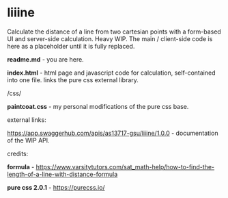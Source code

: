 # liiine
Calculate the distance of a line from two cartesian points with a form-based UI and server-side calculation. Heavy WIP. The main / client-side code is here as a placeholder until it is fully replaced.

<b>readme.md</b> - you are here.

<b>index.html</b> - html page and javascript code for calculation, self-contained into one file. links the pure css external library.


/css/

<b>paintcoat.css</b> - my personal modifications of the pure css base.


external links:

https://app.swaggerhub.com/apis/as13717-gsu/liiine/1.0.0 - documentation of the WIP API.


credits:


<b>formula</b> - https://www.varsitytutors.com/sat_math-help/how-to-find-the-length-of-a-line-with-distance-formula


<b>pure css 2.0.1</b> - https://purecss.io/


